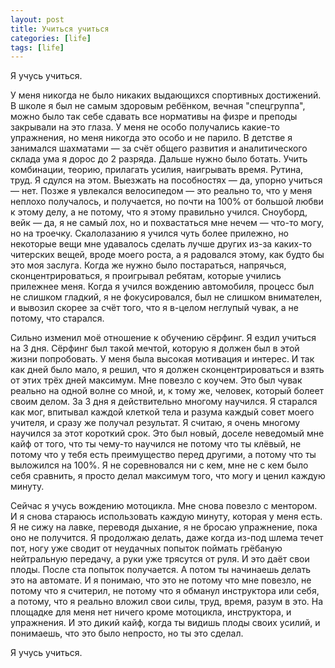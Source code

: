 ```yaml
---
layout: post
title: Учиться учиться
categories: [life]
tags: [life]
---
```


Я учусь учиться.  

У меня никогда не было никаких выдающихся спортивных достижений. В школе я был не самым здоровым ребёнком, вечная "спецгруппа", можно было так себе сдавать все нормативы на физре и преподы закрывали на это глаза. У меня не особо получались какие-то упражнения, но меня никогда это особо и не парило. В детстве я занимался шахматами — за счёт общего развития и аналитического склада ума я дорос до 2 разряда. Дальше нужно было ботать. Учить комбинации, теорию, прилагать усилия, наигрывать время. Рутина, труд. Я сдулся на этом. Выезжать на пособностях — да, упорно учиться — нет. Позже я увлекался велосипедом — это реально то, что у меня неплохо получалось, и получается, но почти на 100% от большой любви к этому делу, а не потому, что я этому правильно учился. Сноуборд, вейк — да, я не самый лох, но и похвастаться мне нечем — что-то могу, но на троечку. Скалолазанию я учился чуть более прилежно, но некоторые вещи мне удавалось сделать лучше других из-за каких-то читерских вещей, вроде моего роста, а я радовался этому, как будто бы это моя заслуга. Когда же нужно было постараться, напрячься, сконцентрироваться, я проигрывал ребятам, которые учились прилежнее меня. Когда я учился вождению автомобиля, процесс был не слишком гладкий, я не фокусировался, был не слишком внимателен, и вывозил скорее за счёт того, что я в-целом неглупый чувак, а не потому, что старался.  

Сильно изменил моё отношение к обучению сёрфинг. Я ездил учиться на 3 дня. Сёрфинг был такой мечтой, которую я должен был в этой жизни попробовать. У меня была высокая мотивация и интерес. И так как дней было мало, я решил, что я должен сконцентрироваться и взять от этих трёх дней максимум. Мне повезло с коучем. Это был чувак реально на одной волне со мной, и, к тому же, человек, который болеет своим делом. За 3 дня я действительно многому научился. Я старался как мог, впитывал каждой клеткой тела и разума каждый совет моего учителя, и сразу же получал результат. Я считаю, я очень многому научился за этот короткий срок. Это был новый, доселе неведомый мне кайф от того, что ты чему-то научился не потому что ты клёвый, не потому что у тебя есть преимущество перед другими, а потому что ты выложился на 100%. Я не соревновался ни с кем, мне не с кем было себя сравнить, я просто делал максимум того, что могу и ценил каждую минуту.  

Сейчас я учусь вождению мотоцикла. Мне снова повезло с ментором. И я снова стараюсь использовать каждую минуту, которая у меня есть. Я не сижу на лавке, переводя дыхание, я не бросаю упражнение, пока оно не получится. Я продолжаю делать, даже когда из-под шлема течет пот, ногу уже сводит от неудачных попыток поймать грёбаную нейтральную передачу, а руки уже трясутся от руля. И это даёт свои плоды. После ста попыток получается. А потом ты начинаешь делать это на автомате. И я понимаю, что это не потому что мне повезло, не потому что я считерил, не потому что я обманул инструктора или себя, а потому, что я реально вложил свои силы, труд, время, разум в это. На площадке для меня нет ничего кроме мотоцикла, инструктора, и упражнения. И это дикий кайф, когда ты видишь плоды своих усилий, и понимаешь, что это было непросто, но ты это сделал.  

Я учусь учиться.
